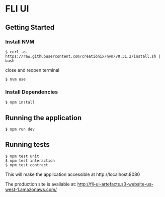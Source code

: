 # FLI UI

## Getting Started

### Install NVM
```
$ curl -o- https://raw.githubusercontent.com/creationix/nvm/v0.31.2/install.sh | bash
```
close and reopen terminal

```
$ nvm use
```

### Install Dependencies
```
$ npm install
```

## Running the application
```
$ npm run dev
```

## Running tests
```
$ npm test unit
$ npm test interaction
$ npm test contract
```

This will make the application accessible at http://localhost:8080

The production site is available at: http://fli-ui-artefacts.s3-website-us-west-1.amazonaws.com/
